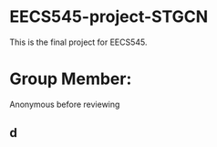 # EECS545-project-STGCN
This is the final project for EECS545.
# Group Member: 
Anonymous before reviewing

## d


